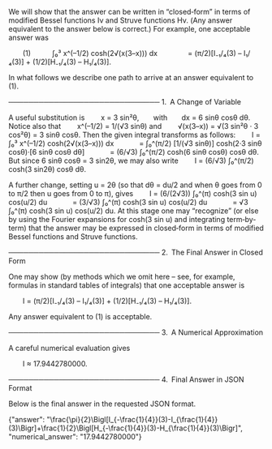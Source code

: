We will show that the answer can be written in “closed‐form” in terms of modified Bessel functions Iν and Struve functions Hν. (Any answer equivalent to the answer below is correct.) For example, one acceptable answer was

  (1)   ∫₀³ x^(–1/2) cosh(2√(x(3–x))) dx
    = (π/2)[I₋₁/₄(3) – I₁/₄(3)] + (1/2)[H₋₁/₄(3) – H₁/₄(3)].

In what follows we describe one path to arrive at an answer equivalent to (1).

──────────────────────────────
1. A Change of Variable

A useful substitution is
  x = 3 sin²θ,  with  dx = 6 sinθ cosθ dθ.
Notice also that
  x^(–1/2) = 1/(√3 sinθ)
and
  √(x(3–x)) = √(3 sin²θ · 3 cos²θ) = 3 sinθ cosθ.
Then the given integral transforms as follows:
  I = ∫₀³ x^(–1/2) cosh(2√(x(3–x))) dx
    = ∫₀^(π/2) [1/(√3 sinθ)] cosh(2·3 sinθ cosθ)·[6 sinθ cosθ dθ]
    = (6/√3) ∫₀^(π/2) cosh(6 sinθ cosθ) cosθ dθ.
But since 6 sinθ cosθ = 3 sin2θ, we may also write
  I = (6/√3) ∫₀^(π/2) cosh(3 sin2θ) cosθ dθ.

A further change, setting u = 2θ (so that dθ = du/2 and when θ goes from 0 to π/2 then u goes from 0 to π), gives
  I = (6/(2√3)) ∫₀^(π) cosh(3 sin u) cos(u/2) du
    = (3/√3) ∫₀^(π) cosh(3 sin u) cos(u/2) du
    = √3 ∫₀^(π) cosh(3 sin u) cos(u/2) du.
At this stage one may “recognize” (or else by using the Fourier expansions for cosh(3 sin u) and integrating term‐by‐term) that the answer may be expressed in closed‐form in terms of modified Bessel functions and Struve functions.

──────────────────────────────
2. The Final Answer in Closed Form

One may show (by methods which we omit here – see, for example, formulas in standard tables of integrals) that one acceptable answer is

  I = (π/2)[I₋₁/₄(3) – I₁/₄(3)] + (1/2)[H₋₁/₄(3) – H₁/₄(3)].

Any answer equivalent to (1) is acceptable.

──────────────────────────────
3. A Numerical Approximation

A careful numerical evaluation gives

  I ≈ 17.9442780000.

──────────────────────────────
4. Final Answer in JSON Format

Below is the final answer in the requested JSON format.

{"answer": "\\frac{\\pi}{2}\\Bigl[I_{-\\frac{1}{4}}(3)-I_{\\frac{1}{4}}(3)\\Bigr]+\\frac{1}{2}\\Bigl[H_{-\\frac{1}{4}}(3)-H_{\\frac{1}{4}}(3)\\Bigr]", "numerical_answer": "17.9442780000"}